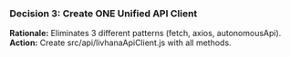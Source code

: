 ### Decision 3: Create ONE Unified API Client

**Rationale:** Eliminates 3 different patterns (fetch, axios, autonomousApi).
**Action:** Create src/api/livhanaApiClient.js with all methods.
